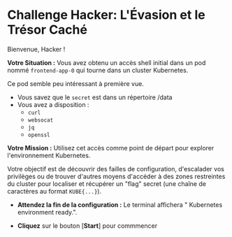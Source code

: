 # Challenge Hacker: L'Évasion et le Trésor Caché

Bienvenue, Hacker !

**Votre Situation :** Vous avez obtenu un accès shell initial dans un pod nommé `frontend-app-0` qui tourne dans un cluster Kubernetes. 

Ce pod semble peu intéressant à première vue.

- Vous savez que le `secret` est dans un répertoire /data
- Vous avez a disposition :
    - `curl`
    - `websocat`
    - `jq`
    - `openssl`

**Votre Mission :** Utilisez cet accès comme point de départ pour explorer l'environnement Kubernetes. 

Votre objectif est de découvrir des failles de configuration, d'escalader vos privilèges ou de trouver d'autres moyens d'accéder à des zones restreintes du cluster pour localiser et récupérer un "flag" secret (une chaîne de caractères au format `KUBE{...}`).



- **Attendez la fin de la configuration :** Le terminal affichera " Kubernetes environment ready.".

- **Cliquez** sur le bouton [**Start**] pour commmencer

